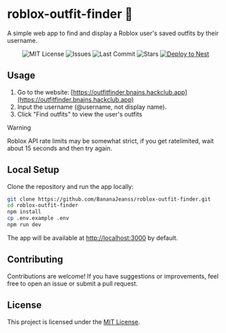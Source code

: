 # roblox-outfit-finder 👖

A simple web app to find and display a Roblox user's saved outfits by their username.

<div align="center">

![MIT License](https://img.shields.io/github/license/BananaJeanss/roblox-outfit-finder?style=flat-square&color=blue)
![Issues](https://img.shields.io/github/issues/BananaJeanss/roblox-outfit-finder?style=flat-square&color=red)
![Last Commit](https://img.shields.io/github/last-commit/BananaJeanss/roblox-outfit-finder?style=flat-square&color=lightblue)
![Stars](https://img.shields.io/github/stars/BananaJeanss/roblox-outfit-finder?style=flat-square&color=orange)
[![Deploy to Nest](https://github.com/BananaJeanss/roblox-outfit-finder/actions/workflows/main.yml/badge.svg?branch=main)](https://github.com/BananaJeanss/roblox-outfit-finder/actions/workflows/main.yml)

</div>

## Usage

1. Go to the website: [https://outfitfinder.bnajns.hackclub.app](https://outfitfinder.bnajns.hackclub.app)
2. Input the username (@username, not display name).
3. Click "Find outfits" to view the user's outfits

> [!WARNING]
> Roblox API rate limits may be somewhat strict, if you get ratelimited, wait about 15 seconds and then try again.

## Local Setup

Clone the repository and run the app locally:

```bash
git clone https://github.com/BananaJeanss/roblox-outfit-finder.git
cd roblox-outfit-finder
npm install
cp .env.example .env
npm run dev
```

The app will be available at [http://localhost:3000](http://localhost:3000) by default.

## Contributing

Contributions are welcome! If you have suggestions or improvements, feel free to open an issue or submit a pull request.

## License

This project is licensed under the [MIT License](LICENSE).
